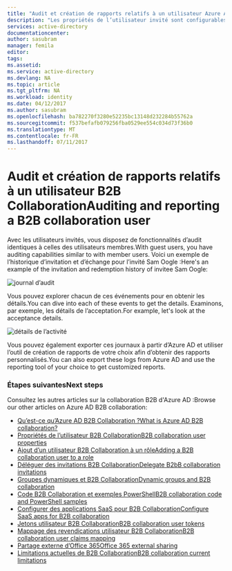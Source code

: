 ```yaml
---
title: "Audit et création de rapports relatifs à un utilisateur Azure Active Directory B2B Collaboration | Microsoft Docs"
description: "Les propriétés de l’utilisateur invité sont configurables dans Azure Active Directory B2B Collaboration"
services: active-directory
documentationcenter: 
author: sasubram
manager: femila
editor: 
tags: 
ms.assetid: 
ms.service: active-directory
ms.devlang: NA
ms.topic: article
ms.tgt_pltfrm: NA
ms.workload: identity
ms.date: 04/12/2017
ms.author: sasubram
ms.openlocfilehash: ba782270f3280e52235bc13148d232284b55762a
ms.sourcegitcommit: f537befafb079256fba0529ee554c034d73f36b0
ms.translationtype: MT
ms.contentlocale: fr-FR
ms.lasthandoff: 07/11/2017
---
```

# <a name="auditing-and-reporting-a-b2b-collaboration-user"></a><span data-ttu-id="18f2c-103">Audit et création de rapports relatifs à un utilisateur B2B Collaboration</span><span class="sxs-lookup"><span data-stu-id="18f2c-103">Auditing and reporting a B2B collaboration user</span></span>
<span data-ttu-id="18f2c-104">Avec les utilisateurs invités, vous disposez de fonctionnalités d’audit identiques à celles des utilisateurs membres.</span><span class="sxs-lookup"><span data-stu-id="18f2c-104">With guest users, you have auditing capabilities similar to with member users.</span></span> <span data-ttu-id="18f2c-105">Voici un exemple de l’historique d’invitation et d’échange pour l’invité Sam Oogle :</span><span class="sxs-lookup"><span data-stu-id="18f2c-105">Here's an example of the invitation and redemption history of invitee Sam Oogle:</span></span>

![journal d’audit](./media/active-directory-b2b-auditing-and-reporting/audit-log.png)

<span data-ttu-id="18f2c-107">Vous pouvez explorer chacun de ces événements pour en obtenir les détails.</span><span class="sxs-lookup"><span data-stu-id="18f2c-107">You can dive into each of these events to get the details.</span></span> <span data-ttu-id="18f2c-108">Examinons, par exemple, les détails de l’acceptation.</span><span class="sxs-lookup"><span data-stu-id="18f2c-108">For example, let's look at the acceptance details.</span></span>

![détails de l’activité](./media/active-directory-b2b-auditing-and-reporting/activity-details.png)

<span data-ttu-id="18f2c-110">Vous pouvez également exporter ces journaux à partir d’Azure AD et utiliser l’outil de création de rapports de votre choix afin d’obtenir des rapports personnalisés.</span><span class="sxs-lookup"><span data-stu-id="18f2c-110">You can also export these logs from Azure AD and use the reporting tool of your choice to get customized reports.</span></span>

### <a name="next-steps"></a><span data-ttu-id="18f2c-111">Étapes suivantes</span><span class="sxs-lookup"><span data-stu-id="18f2c-111">Next steps</span></span>

<span data-ttu-id="18f2c-112">Consultez les autres articles sur la collaboration B2B d'Azure AD :</span><span class="sxs-lookup"><span data-stu-id="18f2c-112">Browse our other articles on Azure AD B2B collaboration:</span></span>

* [<span data-ttu-id="18f2c-113">Qu’est-ce qu’Azure AD B2B Collaboration ?</span><span class="sxs-lookup"><span data-stu-id="18f2c-113">What is Azure AD B2B collaboration?</span></span>](active-directory-b2b-what-is-azure-ad-b2b.md)
* [<span data-ttu-id="18f2c-114">Propriétés de l’utilisateur B2B Collaboration</span><span class="sxs-lookup"><span data-stu-id="18f2c-114">B2B collaboration user properties</span></span>](active-directory-b2b-user-properties.md)
* [<span data-ttu-id="18f2c-115">Ajout d’un utilisateur B2B Collaboration à un rôle</span><span class="sxs-lookup"><span data-stu-id="18f2c-115">Adding a B2B collaboration user to a role</span></span>](active-directory-b2b-add-guest-to-role.md)
* [<span data-ttu-id="18f2c-116">Déléguer des invitations B2B Collaboration</span><span class="sxs-lookup"><span data-stu-id="18f2c-116">Delegate B2bB collaboration invitations</span></span>](active-directory-b2b-delegate-invitations.md)
* [<span data-ttu-id="18f2c-117">Groupes dynamiques et B2B Collaboration</span><span class="sxs-lookup"><span data-stu-id="18f2c-117">Dynamic groups and B2B collaboration</span></span>](active-directory-b2b-dynamic-groups.md)
* [<span data-ttu-id="18f2c-118">Code B2B Collaboration et exemples PowerShell</span><span class="sxs-lookup"><span data-stu-id="18f2c-118">B2B collaboration code and PowerShell samples</span></span>](active-directory-b2b-code-samples.md)
* [<span data-ttu-id="18f2c-119">Configurer des applications SaaS pour B2B Collaboration</span><span class="sxs-lookup"><span data-stu-id="18f2c-119">Configure SaaS apps for B2B collaboration</span></span>](active-directory-b2b-configure-saas-apps.md)
* [<span data-ttu-id="18f2c-120">Jetons utilisateur B2B Collaboration</span><span class="sxs-lookup"><span data-stu-id="18f2c-120">B2B collaboration user tokens</span></span>](active-directory-b2b-user-token.md)
* [<span data-ttu-id="18f2c-121">Mappage des revendications utilisateur B2B Collaboration</span><span class="sxs-lookup"><span data-stu-id="18f2c-121">B2B collaboration user claims mapping</span></span>](active-directory-b2b-claims-mapping.md)
* [<span data-ttu-id="18f2c-122">Partage externe d’Office 365</span><span class="sxs-lookup"><span data-stu-id="18f2c-122">Office 365 external sharing</span></span>](active-directory-b2b-o365-external-user.md)
* [<span data-ttu-id="18f2c-123">Limitations actuelles de B2B Collaboration</span><span class="sxs-lookup"><span data-stu-id="18f2c-123">B2B collaboration current limitations</span></span>](active-directory-b2b-current-limitations.md)
